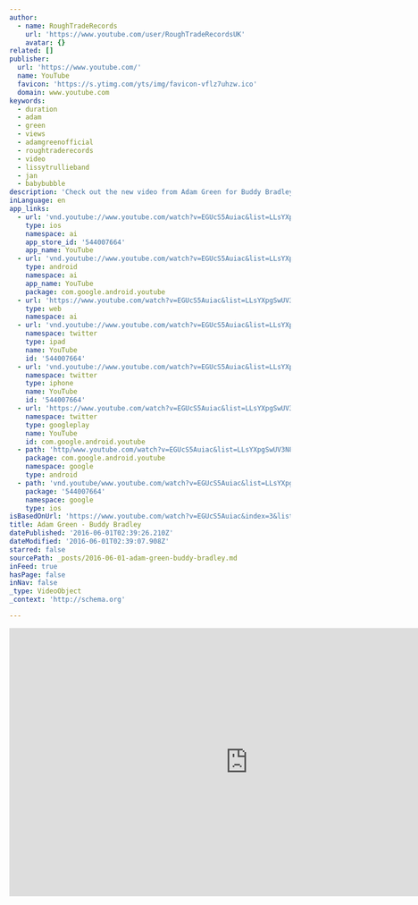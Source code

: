 ```yaml
---
author:
  - name: RoughTradeRecords
    url: 'https://www.youtube.com/user/RoughTradeRecordsUK'
    avatar: {}
related: []
publisher:
  url: 'https://www.youtube.com/'
  name: YouTube
  favicon: 'https://s.ytimg.com/yts/img/favicon-vflz7uhzw.ico'
  domain: www.youtube.com
keywords:
  - duration
  - adam
  - green
  - views
  - adamgreenofficial
  - roughtraderecords
  - video
  - lissytrullieband
  - jan
  - babybubble
description: 'Check out the new video from Adam Green for Buddy Bradley! This is the second of four videos shot by director Dima Dubson for the album "Minor Love" which comes out TOMORROW (Jan 8th) in Europe, and MONDAY (Jan 11th) in the UK!'
inLanguage: en
app_links:
  - url: 'vnd.youtube://www.youtube.com/watch?v=EGUcS5Auiac&list=LLsYXpgSwUV3N8XVfVgPV0rw&index=3&feature=applinks'
    type: ios
    namespace: ai
    app_store_id: '544007664'
    app_name: YouTube
  - url: 'vnd.youtube://www.youtube.com/watch?v=EGUcS5Auiac&list=LLsYXpgSwUV3N8XVfVgPV0rw&index=3&feature=applinks'
    type: android
    namespace: ai
    app_name: YouTube
    package: com.google.android.youtube
  - url: 'https://www.youtube.com/watch?v=EGUcS5Auiac&list=LLsYXpgSwUV3N8XVfVgPV0rw&index=3&feature=applinks'
    type: web
    namespace: ai
  - url: 'vnd.youtube://www.youtube.com/watch?v=EGUcS5Auiac&list=LLsYXpgSwUV3N8XVfVgPV0rw&index=3&feature=applinks'
    namespace: twitter
    type: ipad
    name: YouTube
    id: '544007664'
  - url: 'vnd.youtube://www.youtube.com/watch?v=EGUcS5Auiac&list=LLsYXpgSwUV3N8XVfVgPV0rw&index=3&feature=applinks'
    namespace: twitter
    type: iphone
    name: YouTube
    id: '544007664'
  - url: 'https://www.youtube.com/watch?v=EGUcS5Auiac&list=LLsYXpgSwUV3N8XVfVgPV0rw&index=3'
    namespace: twitter
    type: googleplay
    name: YouTube
    id: com.google.android.youtube
  - path: 'http/www.youtube.com/watch?v=EGUcS5Auiac&list=LLsYXpgSwUV3N8XVfVgPV0rw&index=3'
    package: com.google.android.youtube
    namespace: google
    type: android
  - path: 'vnd.youtube/www.youtube.com/watch?v=EGUcS5Auiac&list=LLsYXpgSwUV3N8XVfVgPV0rw&index=3'
    package: '544007664'
    namespace: google
    type: ios
isBasedOnUrl: 'https://www.youtube.com/watch?v=EGUcS5Auiac&index=3&list=LLsYXpgSwUV3N8XVfVgPV0rw'
title: Adam Green - Buddy Bradley
datePublished: '2016-06-01T02:39:26.210Z'
dateModified: '2016-06-01T02:39:07.908Z'
starred: false
sourcePath: _posts/2016-06-01-adam-green-buddy-bradley.md
inFeed: true
hasPage: false
inNav: false
_type: VideoObject
_context: 'http://schema.org'

---
```

<iframe src="https://cdn.embedly.com/widgets/media.html?src=https%3A%2F%2Fwww.youtube.com%2Fembed%2FEGUcS5Auiac%3Ffeature%3Doembed&amp;url=http%3A%2F%2Fwww.youtube.com%2Fwatch%3Fv%3DEGUcS5Auiac&amp;image=https%3A%2F%2Fi.ytimg.com%2Fvi%2FEGUcS5Auiac%2Fhqdefault.jpg&amp;key=b7d04c9b404c499eba89ee7072e1c4f7&amp;type=text%2Fhtml&amp;schema=youtube" width="854" height="480" scrolling="no" frameborder="0" allowfullscreen="" style=""></iframe>
